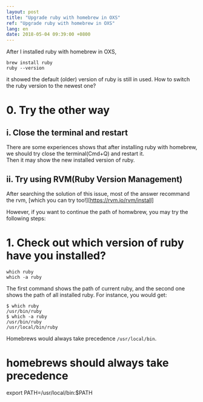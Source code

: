 ```yaml
---
layout: post
title: "Upgrade ruby with homebrew in OXS"
ref: "Upgrade ruby with homebrew in OXS"
lang: en
date: 2018-05-04 09:39:00 +0800
---
```


After I installed ruby with homebrew in OXS,
```
brew install ruby
ruby --version
```
it showed the default (older) version of ruby is still in used.
How to switch the ruby version to the newest one?

# 0. Try the other way
## i. Close the terminal and restart
There are some experiences shows that after installing ruby with homebrew,
we should try close the terminal(Cmd+Q) and restart it.  
Then it may show the new installed version of ruby.
## ii. Try using RVM(Ruby Version Management)
After searching the solution of this issue, most of the answer recommand the rvm,
[which you can try too!][https://rvm.io/rvm/install]  

However, if you want to continue the path of homwbrew,
you may try the following steps:
# 1. Check out which version of ruby have you installed?
```
which ruby
which -a ruby
```
The first command shows the path of current ruby, and the second one shows the
path of all installed ruby. For instance, you would get:
```
$ which ruby
/usr/bin/ruby
$ which -a ruby
/usr/bin/ruby
/usr/local/bin/ruby
```
Homebrews would always take precedence ```/usr/local/bin```.

# homebrews should always take precedence
export PATH=/usr/local/bin:$PATH
